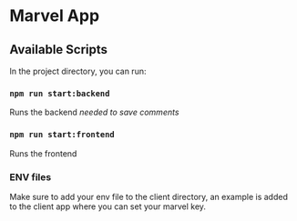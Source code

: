# Marvel App

## Available Scripts

In the project directory, you can run:

### `npm run start:backend`
Runs the backend *needed to save comments*

### `npm run start:frontend`
Runs the frontend 

### ENV files
Make sure to add your env file to the client directory, an example is added to the client app where you can set your marvel key.